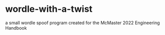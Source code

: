 # wordle-with-a-twist
a small wordle spoof program created for the McMaster 2022 Engineering Handbook 
